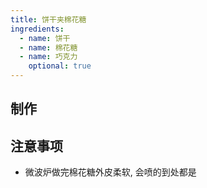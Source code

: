 ```yaml
---
title: 饼干夹棉花糖
ingredients:
  - name: 饼干
  - name: 棉花糖
  - name: 巧克力
    optional: true
---
```


## 制作

## 注意事项

- 微波炉做完棉花糖外皮柔软, 会喷的到处都是
